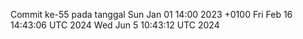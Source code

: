 Commit ke-55 pada tanggal Sun Jan 01 14:00 2023 +0100
Fri Feb 16 14:43:06 UTC 2024
Wed Jun  5 10:43:12 UTC 2024
